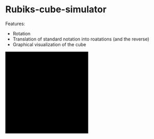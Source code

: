 # Rubiks-cube-simulator
Features:
* Rotation
* Translation of standard notation into roatations (and the reverse)
* Graphical visualization of the cube

![Example 1](https://github.com/Markek1/Rubiks-cube-simulator/blob/master/examples/example1.gif)
